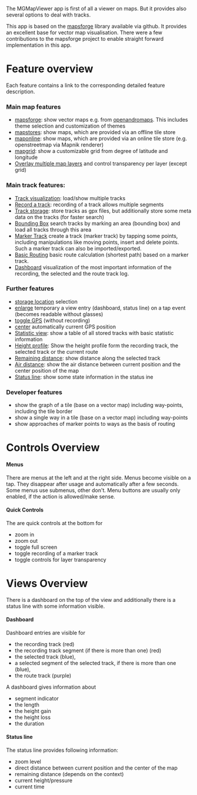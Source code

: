 The MGMapViewer app is first of all a viewer on maps. But it provides also several options
to deal with tracks. 

This app is based on the [mapsforge](https://github.com/mapsforge/mapsforge) library available via github. 
It provides an excellent base for vector map visualisation. There were a few contributions to the mapsforge 
project to enable straight forward implementation in this app.

# Feature overview

Each feature contains a link to the corresponding detailed feature description.
 
### Main map features
- [mapsforge](./Features/MainMapFeatures/mapsforge.md): show vector maps e.g. from [openandromaps](https://www.openandromaps.org/). 
  This includes theme selection and customization of themes
- [mapstores](./Features/MainMapFeatures/mapstore.md): show maps, which are provided via an offline tile store
- [maponline](./Features/MainMapFeatures/maponline.md): show maps, which are provided via an online tile store (e.g. openstreetmap via Mapnik renderer)
- [mapgrid](./Features/MainMapFeatures/mapgrid.md): show a customizable grid from degree of latitude and longitude
- [Overlay multiple map layers](./Features/MainMapFeatures/multimap.md) and control transparency per layer (except grid)

### Main track features:
- [Track visualization](./Features/MainTrackFeatures/TrackVisualization/trackvisu.md): load/show multiple tracks 
- [Record a track](./Features/MainTrackFeatures/TrackRecord/trackrecord.md): recording of a track allows multiple segments
- [Track storage](./Features/MainTrackFeatures/TrackStorage/trackstorage.md):  store tracks as gpx files, but additionally store some meta data on the tracks (for faster search)
- [Bounding Box](./Features/MainTrackFeatures/BoundingBox/boundingbox.md) search tracks by marking an area (bounding box) and load all tracks through this area 
- [Marker Track](./Features/MainTrackFeatures/MarkerTrack/markertrack.md) create a track (marker track) by tapping some points, including manipulations like moving points, 
  insert and delete points. Such a marker track can also be imported/exported. 
- [Basic Routing](./Features/MainTrackFeatures/Routing/routing.md) basic route calculation (shortest path) based on a marker track.
- [Dashboard](./Features/MainTrackFeatures/Dashboard/dashboard.md) visualization of the most important information of the recording, the selected and the route track log.

### Further features
- [storage location](./Features/FurtherFeatures/StorageLocation/storagelocation.md) selection  
- [enlarge](./Features/FurtherFeatures/Enlarge/enlarge.md) temporary a view entry (dashboard, status line) on a tap event (becomes readable without glasses)
- [toggle GPS](./Features/FurtherFeatures/GPS/gps.md) (without recording)
- [center](./Features/FurtherFeatures/Center/center.md) automatically current GPS position
- [Statistic view](./Features/FurtherFeatures/Statistic/statistic.md): show a table of all stored tracks with basic statistic information
- [Height profile](./Features/FurtherFeatures/HeightProfile/hprof.md): Show the height profile form the recording track, the selected track or the current route 
- [Remaining distance](./Features/FurtherFeatures/Remaining/remaining.md): show distance along the selected track 
- [Air distance](./Features/FurtherFeatures/AirDistance/airdistance.md): show the air distance between current position and the center position of the map
- [Status line](./Features/FurtherFeatures/Status/status.md): show some state information in the status ine

### Developer features
- show the graph of a tile (base on a vector map) including way-points, including the tile border
- show a single way in a tile (base on a vector map) including way-points
- show approaches of marker points to ways as the basis of routing



# Controls Overview

#### Menus
There are menus at the left and at the right side. Menus become visible on a tap. 
They disappear after usage and automatically after a few seconds. Some menus use submenus, other don't.
Menu buttons are usually only enabled, if the action is allowed/make sense.

#### Quick Controls
The are quick controls at the bottom for 
- zoom in
- zoom out
- toggle full screen
- toggle recording of a marker track
- toggle controls for layer transparency
  
# Views Overview
There is a dashboard on the top of the view and additionally there is a status line with some 
information visible. 

#### Dashboard
Dashboard entries are visible for 
- the recording track (red)
- the recording track segment (if there is more than one) (red)
- the selected track (blue), 
- a selected segment of the selected track, if there is more than one (blue),
- the route track (purple)

A dashboard gives information about
- segment indicator
- the length
- the height gain
- the height loss
- the duration


#### Status line
The status line provides following information:
- zoom level
- direct distance between current position and the center of the map
- remaining distance (depends on the context)
- current height/pressure
- current time
 










